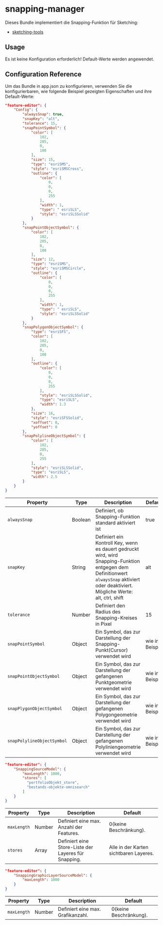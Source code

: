 # snapping-manager

Dieses Bundle implementiert die Snapping-Funktion für Sketching:
* [sketching-tools](#bundle=sketching-tools@)

## Usage

Es ist keine Konfiguration erforderlich! Default-Werte werden angewendet.

## Configuration Reference

Um das Bundle in app.json zu konfigurieren, verwenden Sie die konfigurierbaren, wie folgende Beispiel gezeigten Eigenschaften und ihre Default-Werte:

```json
"feature-editor": {
    "Config": {
        "alwaysSnap": true,
        "snapKey": "alt",
        "tolerance": 15,
        "snapPointSymbol": {
            "color": [
                102,
                205,
                0,
                100
            ],
            "size": 15,
            "type": "esriSMS",
            "style": "esriSMSCross",
            "outline": {
                "color": [
                    0,
                    0,
                    0,
                    255
                ],
                "width": 1,
                "type": " esriSLS",
                "style": "esriSLSSolid"
            }
        },
        "snapPointObjectSymbol": {
            "color": [
                102,
                205,
                0,
                100
            ],
            "size": 12,
            "type": "esriSMS",
            "style": "esriSMSCircle",
            "outline": {
                "color": [
                    0,
                    0,
                    0,
                    255
                ],
                "width": 1,
                "type": " esriSLS",
                "style": "esriSLSSolid"
            }
        },
        "snapPolygonObjectSymbol": {
            "type": "esriSFS",
            "color": [
                102,
                205,
                0,
                100
            ],
            "outline": {
                "color": [
                    0,
                    0,
                    0,
                    255
                ],
                "style": "esriSLSSolid",
                "type": "esriSLS",
                "width": 1.3
            },
            "size": 16,
            "style": "esriSFSSolid",
            "xoffset": 0,
            "yoffset": 0
        },
        "snapPolylineObjectSymbol": {
            "color": [
                102,
                205,
                0,
                255
            ],
            "style": "esriSLSSolid",
            "type": "esriSLS",
            "width": 2.5
        }
    }
}
```

|Property                         |Type     |Description|Default
|---------------------------------|---------|-----------|-----------
|`alwaysSnap`                     |Boolean  |Definiert, ob Snapping-Funktion standard aktiviert ist|true
|`snapKey`                        |String   |Definiert ein Kontroll Key, wenn es dauert gedruckt wird, wird Snapping-Funktion entgegen dem Definitionwert `alwaysSnap` aktiviert oder deaktiviert. Mögliche Werte: alt, ctrl, shift|alt
|`tolerance`                      |Number   |Definiert den Radius des Snapping-Kreises in Pixel|15
|`snapPointSymbol`                |Object   |Ein Symbol, das zur Darstellung der Snapping-Punkt(Cursor) verwendet wird|wie im Beispiel
|`snapPointObjectSymbol`          |Object   |Ein Symbol, das zur Darstellung der gefangenen Punktgeometrie verwendet wird|wie im Beispiel
|`snapPlygonObjectSymbol`         |Object   |Ein Symbol, das zur Darstellung der gefangenen Polygongeometrie verwendet wird|wie im Beispiel
|`snapPolylineObjectSymbol`       |Object   |Ein Symbol, das zur Darstellung der gefangenen Polyliniengeometrie verwendet wird|wie im Beispiel


```json
"feature-editor": {
    "SnappingSourceModel": {
        "maxLength": 1000,
        "stores": [
          "portfolioObjekt_store",
          "bestands-objekte-omnisearch"
        ]
    }
}
```

|Property               |Type     |Description|Default
|-----------------------|---------|-----------|-----------
|`maxLength`            |Number   |Definiert eine max. Anzahl der Features.|0(keine Beschränkung).
|`stores`               |Array    |Definiert eine Store-Liste der Layeres für Snapping.|Alle in der Karten sichtbaren Layeres.


```json
"feature-editor": {
    "SnappingGraphicLayerSourceModel": {
        "maxLength": 1000
    }
}
```

|Property               |Type     |Description|Default
|-----------------------|---------|-----------|-----------
|`maxLength`            |Number   |Definiert eine max. Grafikanzahl.|0(keine Beschränkung).
